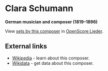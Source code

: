 
# Clara Schumann

__German musician and composer (1819–1896)__

View [sets by this composer] in [OpenScore Lieder].

[sets by this composer]: https://musescore.com/openscore-lieder-corpus/sets?order=title&text=Schumann,+Clara
[OpenScore Lieder]: https://musescore.com/openscore-lieder-corpus

## External links

- [Wikipedia] - learn about this composer.
- [Wikidata] - get data about this composer.

[Wikipedia]: https://en.wikipedia.org/wiki/Clara_Schumann
[Wikidata]: https://www.wikidata.org/wiki/Q132232
